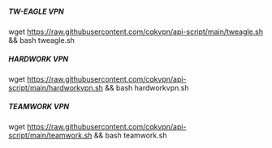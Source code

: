 ##### TW-EAGLE VPN #####
wget https://raw.githubusercontent.com/cqkvpn/api-script/main/tweagle.sh && bash tweagle.sh


##### HARDWORK VPN #####
wget https://raw.githubusercontent.com/cqkvpn/api-script/main/hardworkvpn.sh && bash hardworkvpn.sh


##### TEAMWORK VPN #####
wget https://raw.githubusercontent.com/cqkvpn/api-script/main/teamwork.sh && bash teamwork.sh



